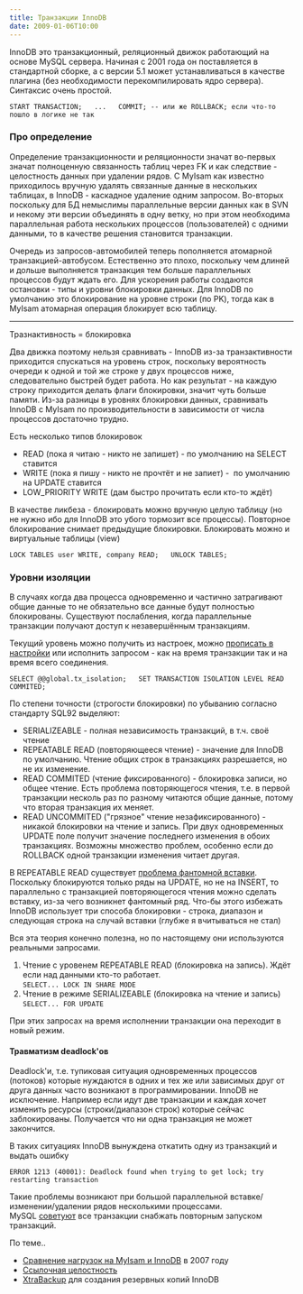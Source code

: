 ```yaml
---
title: Транзакции InnoDB
date: 2009-01-06T10:00
---
```


InnoDB это транзакционный, реляционный движок работающий на основе MySQL сервера. Начиная с 2001 года он поставляется в стандартной сборке, а с версии 5.1 может устанавливаться в качестве плагина (без необходимости перекомпилировать ядро сервера). Синтаксис очень простой.

`START TRANSACTION;   ...   COMMIT; -- или же ROLLBACK; если что-то пошло в логике не так`

### Про определение  

Определение транзакционности и реляционности значат во-первых значат полноценную связанность таблиц через FK и как следствие - целостность данных при удалении рядов. С MyIsam как известно приходилось вручную удалять связанные данные в нескольких таблицах, в InnoDB - каскадное удаление одним запросом. Во-вторых поскольку для БД немыслимы параллельные версии данных как в SVN и некому эти версии объединять в одну ветку, но при этом необходима параллельная работа нескольких процессов (пользователей) с одними данными, то в качестве решения становится транзакции.

Очередь из запросов-автомобилей теперь пополняется атомарной транзакцией-автобусом. Естественно это плохо, поскольку чем длиней и дольше выполняется транзакция тем больше параллельных процессов будут ждать его. Для ускорения работы создаются остановки - типы и уровни блокировки данных. Для InnoDB по умолчанию это блокирование на уровне строки (по PK), тогда как в MyIsam атомарная операция блокирует всю таблицу.

---

Тразнактивность = блокировка

Два движка поэтому нельзя сравнивать - InnoDB из-за транзактивности приходится спускаться на уровень строк, поскольку вероятность очереди к одной и той же строке у двух процессов ниже, следовательно быстрей будет работа. Но как результат - на каждую строку приходится делать флаги блокировки, значит чуть больше памяти. Из-за разницы в уровнях блокировки данных, сравнивать InnoDB с MyIsam по производительности в зависимости от числа процессов достаточно трудно.

Есть несколько типов блокировок

- READ (пока я читаю - никто не запишет) - по умолчанию на SELECT ставится
- WRITE (пока я пишу - никто не прочтёт и не запиет) -  по умолчанию на UPDATE ставится
- LOW_PRIORITY WRITE (дам быстро прочитать если кто-то ждёт)

В качестве ликбеза - блокировать можно вручную целую таблицу (но не нужно ибо для InnoDB это убого тормозит все процессы). Повторное блокирование снимает предыдущие блокировки. Блокировать можно и виртуальные таблицы (view)

`LOCK TABLES user WRITE, company READ;   UNLOCK TABLES;`

### Уровни изоляции

В случаях когда два процесса одновременно и частично затрагивают общие данные то не обязательно все данные будут полностью блокированы. Существуют послабления, когда параллельные транзакции получают доступ к незавершённым транзакциям.

Текущий уровень можно получить из настроек, можно [прописать в настройки](http://dev.mysql.com/doc/refman/5.1/en/set-transaction.html) или исполнить запросом - как на время транзакции так и на время всего соединения.

`SELECT @@global.tx_isolation;   SET TRANSACTION ISOLATION LEVEL READ COMMITED;`

По степени точности (строгости блокировки) по убыванию согласно стандарту SQL92 выделяют:

- SERIALIZEABLE - полная независимость транзакций, в т.ч. своё чтение
- REPEATABLE READ (повторяющееся чтение) - значение для InnoDB по умолчанию. Чтение общих строк в транзакциях разрешается, но не их изменение.
- READ COMMITED (чтение фиксированного) - блокировка записи, но общее чтение. Есть проблема повторяющегося чтения, т.е. в первой транзакции несколь раз по разному читаются общие данные, потому что вторая транзакция их меняет.
- READ UNCOMMITED ("грязное" чтение незафиксированного) - никакой блокировки на чтение и запись. При двух одновременных UPDATE поле получит значение последнего изменения в обоих транзакциях. Возможны множество проблем, особенно если до ROLLBACK одной транзакции изменения читает другая.

В REPEATABLE READ существует [проблема фантомной вставки](http://dev.mysql.com/doc/refman/5.0/en/innodb-next-key-locking.html). Поскольку блокируются только ряды на UPDATE, но не на INSERT, то параллельно с транзакцией повторяющегося чтения можно сделать вставку, из-за чего возникнет фантомный ряд. Что-бы этого избежать InnoDB использует три способа блокировки - строка, диапазон и следующая строка на случай вставки (глубже я вчитываться не стал)

Вся эта теория конечно полезна, но по настоящему они используются реальными запросами.

1. Чтение с уровенем REPEATABLE READ (блокировка на запись). Ждёт если над данными кто-то работает.  
    `SELECT... LOCK IN SHARE MODE`
2. Чтение в режиме SERIALIZEABLE (блокировка на чтение и запись)  
    `SELECT... FOR UPDATE`

При этих запросах на время исполнении транзакции она переходит в новый режим.

#### Травматизм deadlock'ов  

Deadlock'и, т.е. тупиковая ситуация одновременных процессов (потоков) которые нуждаются в одних и тех же или зависимых друг от друга данных часто возникают в программировании. InnoDB не исключение. Например если идут две транзакции и каждая хочет изменить ресурсы (строки/диапазон строк) которые сейчас заблокированы. Получается что ни одна транзакция не может закончится.

В таких ситуациях InnoDB вынуждена откатить одну из транзакций и выдать ошибку

`ERROR 1213 (40001): Deadlock found when trying to get lock; try   restarting transaction`

Такие проблемы возникают при большой параллельной вставке/изменении/удалении рядов несколькими процессами. MySQL [советуют](http://dev.mysql.com/doc/refman/5.0/en/innodb-deadlocks.html) все транзакции снабжать повторным запуском транзакций.

По теме..

- [Сравнение нагрузок на MyIsam и InnoDB](http://www.mysqlperformanceblog.com/2007/01/08/innodb-vs-myisam-vs-falcon-benchmarks-part-1/) в 2007 году
- [Ссылочная целостность](http://ru.wikipedia.org/wiki/%D0%A1%D1%81%D1%8B%D0%BB%D0%BE%D1%87%D0%BD%D0%B0%D1%8F_%D1%86%D0%B5%D0%BB%D0%BE%D1%81%D1%82%D0%BD%D0%BE%D1%81%D1%82%D1%8C)
- [XtraBackup](http://highload.com.ua/index.php/2009/09/16/xtrabackup-%D1%80%D0%B5%D0%B7%D0%B5%D1%80%D0%B2%D0%BD%D0%BE%D0%B5-%D0%BA%D0%BE%D0%BF%D0%B8%D1%80%D0%BE%D0%B2%D0%B0%D0%BD%D0%B8%D0%B5-%D0%B4%D0%BB%D1%8F-innodb/) для создания резервных копий InnoDB